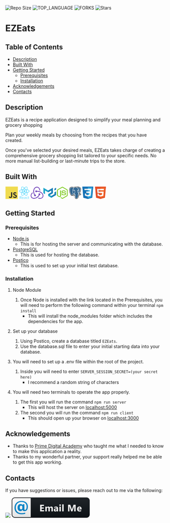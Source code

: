 ![Repo Size](https://img.shields.io/github/languages/code-size/JoshuaEngebretson/EZEats.svg?style=for-the-badge) ![TOP_LANGUAGE](https://img.shields.io/github/languages/top/JoshuaEngebretson/EZEats.svg?style=for-the-badge) ![FORKS](https://img.shields.io/github/forks/JoshuaEngebretson/EZEats.svg?style=for-the-badge&social) ![Stars](https://img.shields.io/github/stars/JoshuaEngebretson/EZEats.svg?style=for-the-badge)
    
# EZEats

## Table of Contents

- [Description](#description)
- [Built With](#built-with)
- [Getting Started](#getting-started)
  - [Prerequisites](#prerequisites)
  - [Installation](#installation)
- [Acknowledgements](#acknowledgements)
- [Contacts](#contacts)
<!-- - [Usage](#usage) -->
<!-- - [Screenshots](#screenshots) -->

## Description

EZEats is a recipe application designed to simplify your meal planning and grocery shopping

Plan your weekly meals by choosing from the recipes that you have created.

Once you've selected your desired meals, EZEats takes charge of creating a comprehensive grocery shopping list tailored to your specific needs. No more manual list-building or last-minute trips to the store. 

<!-- ## Screenshots

<img src="" /> -->

## Built With

<a href="https://developer.mozilla.org/en-US/docs/Web/JavaScript"><img src="https://raw.githubusercontent.com/devicons/devicon/master/icons/javascript/javascript-original.svg" height="40px" width="40px" /></a><!-- 👈 JavaScript --><a href="https://reactjs.org/"><img src="https://raw.githubusercontent.com/devicons/devicon/master/icons/react/react-original-wordmark.svg" height="40px" width="40px" /></a><!-- 👈 React.js --><a href="https://redux.js.org/"><img src="https://raw.githubusercontent.com/devicons/devicon/master/icons/redux/redux-original.svg" height="40px" width="40px" /></a><!-- 👈 Redux.js --><a href="https://material-ui.com/"><img src="https://raw.githubusercontent.com/devicons/devicon/master/icons/materialui/materialui-original.svg" height="40px" width="40px" /></a><!-- 👈 Material-Ui --><a href="https://nodejs.org/en/"><img src="https://raw.githubusercontent.com/devicons/devicon/master/icons/nodejs/nodejs-original.svg" height="40px" width="40px" /></a><!-- 👈 Node.js --><a href="https://www.postgresql.org/"><img src="https://raw.githubusercontent.com/devicons/devicon/master/icons/postgresql/postgresql-original.svg" height="40px" width="40px" /></a><!-- 👈 Postgres --><a href="https://developer.mozilla.org/en-US/docs/Web/CSS"><img src="https://raw.githubusercontent.com/devicons/devicon/master/icons/css3/css3-original.svg" height="40px" width="40px" /></a><!-- 👈 CSS3 --><a href="https://developer.mozilla.org/en-US/docs/Web/HTML"><img src="https://raw.githubusercontent.com/devicons/devicon/master/icons/html5/html5-original.svg" height="40px" width="40px" /></a><!-- 👈 HTML5 -->

## Getting Started

<!-- What do I need to do or know before attempting to use your project -->

### Prerequisites

- [Node.js](https://nodejs.org/en/)
    - This is for hosting the server and communicating with the database.
- [PostgreSQL](https://www.postgresql.org/)
    - This is used for hosting the database.
- [Postico](https://eggerapps.at/postico/v1.php)
    - This is used to set up your initial test database.

### Installation

1. Node Module
    1. Once Node is installed with the link located in the Prerequisites, you will need to perform the following command within your terminal `npm install`
        -  This will install the node_modules folder which includes the dependencies for the app.

2. Set up your database
    1. Using Postico, create a database titled `EZEats`.
    2. Use the database.sql file to enter your initial starting data into your database.

3. You will need to set up a .env file within the root of the project.
    1. Inside you will need to enter `SERVER_SESSION_SECRET=(your secret here)`
        -  I recommend a random string of characters

4. You will need two terminals to operate the app properly.
    1. The first you will run the command `npm run server`
        - This will host the server on [localhost:5000](http://localhost:5000/)
    2. The second you will run the command `npm run client`
        - This should open up your browser on [localhost:3000](http://localhost:3000/)

<!-- ## Usage

How do I use your project -->

## Acknowledgements

- Thanks to [Prime Digital Academy](www.primeacademy.io) who taught me what I needed to know to make this application a reality.
- Thanks to my wonderful partner, your support really helped me be able to get this app working. 

## Contacts

If you have suggestions or issues, please reach out to me via the following:

<a href="https://www.linkedin.com/in/joshua-engebretson"><img src="https://img.shields.io/badge/LinkedIn-0077B5?style=for-the-badge&logo=linkedin&logoColor=white" /></a>  <a href="mailto:joshua.engebretson@gmail.com"><img src=https://raw.githubusercontent.com/johnturner4004/readme-generator/master/src/components/assets/images/email_me_button_icon_151852.svg /></a>